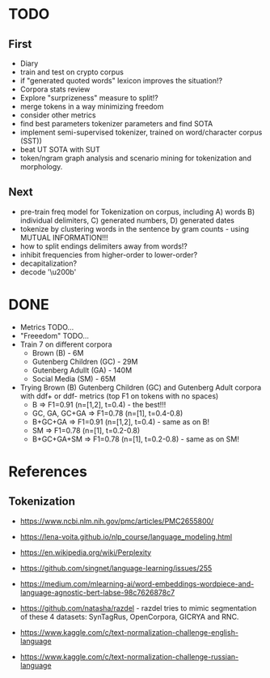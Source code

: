 # TODO

## First

- Diary
- train and test on crypto corpus
- if "generated quoted words" lexicon improves the situation!? 
- Corpora stats review
- Explore "surprizeness" measure to split!? 
- merge tokens in a way minimizing freedom 
- consider other metrics
- find best parameters tokenizer parameters and find SOTA 
- implement semi-supervised tokenizer, trained on word/character corpus (SST))
- beat UT SOTA with SUT 
- token/ngram graph analysis and scenario mining for tokenization and morphology.  

## Next

- pre-train freq model for Tokenization on corpus, including A) words B) individual delimiters, C) generated numbers, D) generated dates
- tokenize by clustering words in the sentence by gram counts - using MUTUAL INFORMATION!!!
- how to split endings delimiters away from words!?
- inhibit frequencies from higher-order to lower-order?
- decapitalization?
- decode '\u200b'


# DONE

- Metrics TODO...
- "Freeedom" TODO...
- Train 7 on different corpora
  - Brown (B) - 6M
  - Gutenberg Children (GC) - 29M
  - Gutenberg Adullt (GA) - 140M
  - Social Media (SM) - 65M
- Trying Brown (B) Gutenberg Children (GC) and Gutenberg Adult corpora with ddf+ or ddf- metrics (top F1 on tokens with no spaces)
  - B => F1=0.91 (n=[1,2], t=0.4) - the best!!!
  - GC, GA, GC+GA => F1=0.78 (n=[1], t=0.4-0.8)
  - B+GC+GA => F1=0.91 (n=[1,2], t=0.4) - same as on B!
  - SM => F1=0.78 (n=[1], t=0.2-0.8)
  - B+GC+GA+SM => F1=0.78 (n=[1], t=0.2-0.8) - same as on SM!


# References

## Tokenization

- https://www.ncbi.nlm.nih.gov/pmc/articles/PMC2655800/
- https://lena-voita.github.io/nlp_course/language_modeling.html
- https://en.wikipedia.org/wiki/Perplexity
- https://github.com/singnet/language-learning/issues/255
- https://medium.com/mlearning-ai/word-embeddings-wordpiece-and-language-agnostic-bert-labse-98c7626878c7

- https://github.com/natasha/razdel - razdel tries to mimic segmentation of these 4 datasets: SynTagRus, OpenCorpora, GICRYA and RNC.
- https://www.kaggle.com/c/text-normalization-challenge-english-language
- https://www.kaggle.com/c/text-normalization-challenge-russian-language
